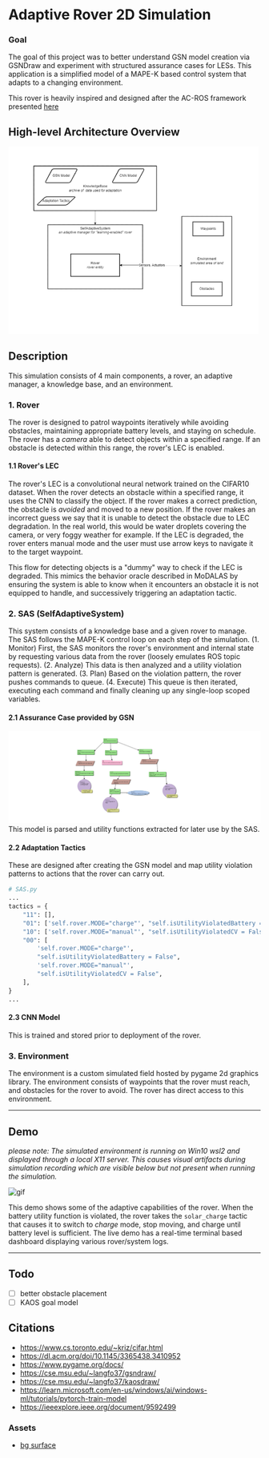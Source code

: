 # Adaptive Rover 2D Simulation

### Goal
The goal of this project was to better understand GSN model creation via GSNDraw and experiment with structured assurance cases for LESs. This application is a simplified model of a MAPE-K based control system that adapts to a changing environment.

This rover is heavily inspired and designed after the AC-ROS framework presented [here](https://dl.acm.org/doi/10.1145/3365438.3410952)

## High-level Architecture Overview
<img src="assets/archio.png" width="500px"/>

## Description
This simulation consists of 4 main components, a rover, an adaptive manager, a knowledge base, and an environment. 

### 1. Rover
The rover is designed to patrol waypoints iteratively while avoiding obstacles, maintaining appropriate battery levels, and staying on schedule. The rover has a *camera* able to detect objects within a specified range. If an obstacle is detected within this range, the rover's LEC is enabled. 

#### 1.1 Rover's LEC
The rover's LEC is a convolutional neural network trained on the CIFAR10 dataset. When the rover detects an obstacle within a specified range, it uses the CNN to classify the object. If the rover makes a correct prediction, the obstacle is *avoided* and moved to a new position. If the rover makes an incorrect guess we say that it is unable to detect the obstacle due to LEC degradation. In the real world, this would be water droplets covering the camera, or very foggy weather for example. If the LEC is degraded, the rover enters manual mode and the user must use arrow keys to navigate it to the target waypoint. 

This flow for detecting objects is a "dummy" way to check if the LEC is degraded. This mimics the behavior oracle described in MoDALAS by ensuring the system is able to know when it encounters an obstacle it is not equipped to handle, and successively triggering an adaptation tactic.  

### 2. SAS (SelfAdaptiveSystem)
This system consists of a knowledge base and a given rover to manage. The SAS follows the MAPE-K control loop on each step of the simulation. (1. Monitor) First, the SAS monitors the rover's environment and internal state by requesting various data from the rover (loosely emulates ROS topic requests). (2. Analyze) This data is then analyzed and a utility violation pattern is generated. (3. Plan) Based on the violation pattern, the rover pushes commands to queue. (4. Execute) This queue is then iterated, executing each command and finally cleaning up any single-loop scoped variables.  

#### 2.1 Assurance Case provided by GSN
<img src="./gsn/gsn_img.jpg"/>
This model is parsed and utility functions extracted for later use by the SAS.

#### 2.2 Adaptation Tactics
These are designed after creating the GSN model and map utility violation patterns to actions that the rover can carry out.
```python
# SAS.py
...
tactics = {
    "11": [],
    "01": ['self.rover.MODE="charge"', "self.isUtilityViolatedBattery = False"],
    "10": ['self.rover.MODE="manual"', "self.isUtilityViolatedCV = False"],
    "00": [
        'self.rover.MODE="charge"',
        "self.isUtilityViolatedBattery = False",
        'self.rover.MODE="manual"',
        "self.isUtilityViolatedCV = False",
    ],
}
...
```
#### 2.3 CNN Model
This is trained and stored prior to deployment of the rover.

### 3. Environment
The environment is a custom simulated field hosted by pygame 2d graphics library. The environment consists of waypoints that the rover must reach, and obstacles for the rover to avoid. The rover has direct access to this environment. 
___
## Demo
*please note: The simulated environment is running on Win10 wsl2 and displayed through a local X11 server. This causes visual artifacts during simulation recording which are visible below but not present when running the simulation.*

![gif](https://user-images.githubusercontent.com/45021394/192883421-a2823bac-e09a-433f-9a7c-d807eafd1776.gif)

This demo shows some of the adaptive capabilities of the rover. When the battery utility function is violated, the rover takes the `solar_charge` tactic that causes it to switch to *charge* mode, stop moving, and charge until battery level is sufficient. The live demo has a real-time terminal based dashboard displaying various rover/system logs. 

___
## Todo
- [ ] better obstacle placement
- [ ] KAOS goal model

## Citations
- https://www.cs.toronto.edu/~kriz/cifar.html
- https://dl.acm.org/doi/10.1145/3365438.3410952
- https://www.pygame.org/docs/
- https://cse.msu.edu/~langfo37/gsndraw/
- https://cse.msu.edu/~langfo37/kaosdraw/
- https://learn.microsoft.com/en-us/windows/ai/windows-ml/tutorials/pytorch-train-model
- https://ieeexplore.ieee.org/document/9592499 

### Assets
- [bg surface](https://www.google.com/https%3A%2F%2Fforum.flightgear.org%2Fviewtopic.php%3Ff%3D5%26t%3D37950)

